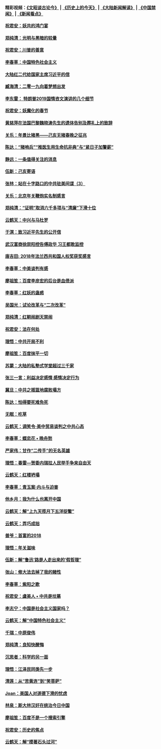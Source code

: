 #### 精彩视频：[《文昭谈古论今》](http://45.76.195.252/wenzhao) | [《历史上的今天》](http://45.76.195.252/today-in-history) | [《大陆新闻解读》](http://45.76.195.252/ntdtv-comedy) | [《中国禁闻》](http://45.76.195.252/ntdtv-news) | [《新闻看点》](http://45.76.195.252/news-insight) 

 #### [祝君安：妖共的鸿门宴](../pages/nsc993/n11035387.md?t=02101531) 

#### [郑纯清：光明与黑暗的较量](../pages/nsc993/n11035337.md?t=02101531) 

#### [祝君安：川普的善意](../pages/nsc993/n11032077.md?t=02101531) 

#### [李春草：中国特色社会主义](../pages/nsc993/n11032132.md?t=02101531) 

#### [大陆红二代给国家主席习近平的信](../pages/nsc993/n11031995.md?t=02101531) 

#### [臧海清：二零一九向着梦想出发](../pages/nsc993/n11031959.md?t=02101531) 

#### [李东雷： 特朗普2019国情咨文演讲的几个细节](../pages/nsc993/n11031943.md?t=02101531) 

#### [祝君安：妖魔化的春节](../pages/nsc993/n11031747.md?t=02101531) 

#### [黄慈萍在法国巴黎魏晓涛先生的遗体告别及葬礼上的致辞](../pages/nsc993/n11031419.md?t=02101531) 

#### [关乐：年景比猪黑——己亥无猪春晚之征兆](../pages/nsc993/n11031494.md?t=02101531) 

#### [陈达：“猪哨兵”“推医生用生命抗非典”与“紧日子加警薪”](../pages/nsc993/n11027746.md?t=02101531) 

#### [静远：一条值得关注的消息](../pages/nsc993/n11024470.md?t=02101531) 

#### [伍新：己亥寄语](../pages/nsc993/n11024543.md?t=02101531) 

#### [张林：站在十字路口的中共驻美间谍（3）](../pages/nsc993/n11023043.md?t=02101531) 

#### [关乐：北京年关鞭炮实名制感言](../pages/nsc993/n11022630.md?t=02101531) 

#### [郑纯清：“证明”取消六千多项与“清廉”下滑十位](../pages/nsc993/n11022638.md?t=02101531) 

#### [云鹤天：中兴与马杜罗](../pages/nsc993/n11022620.md?t=02101531) 

#### [于溟：致习近平先生的公开信](../pages/nsc993/n11022593.md?t=02101531) 

#### [武汉富商徐崇阳控告傅政华 习王都敢监控](../pages/nsc993/n11022212.md?t=02101531) 

#### [唐吉田: 2018年法兰西共和国人权奖获奖感言](../pages/nsc993/n11021537.md?t=02101531) 

#### [李春草：中美谈判有感](../pages/nsc993/n11019776.md?t=02101531) 

#### [廖祖笙：百度李彦宏的后台是血债派](../pages/nsc993/n11019767.md?t=02101531) 

#### [李春草：红妖的蛊惑](../pages/nsc993/n11017095.md?t=02101531) 

#### [吴国光：试论改革与“二次改革”](../pages/nsc993/n11017055.md?t=02101531) 

#### [郑纯清：红朝闹剧天禁闹](../pages/nsc993/n11017030.md?t=02101531) 

#### [祝君安：法在何处](../pages/nsc993/n11017021.md?t=02101531) 

#### [理悟：中共开局不利](../pages/nsc993/n11016938.md?t=02101531) 

#### [廖祖笙：百度抹平一切](../pages/nsc993/n11014925.md?t=02101531) 

#### [苏蒙：大陆的私塾式学堂超过三千家](../pages/nsc993/n11014334.md?t=02101531) 

#### [张三一言：利益决定感情 感情决定行为](../pages/nsc993/n11012463.md?t=02101531) 

#### [冀旦：中共之摇篮地腐败塌方](../pages/nsc993/n11009533.md?t=02101531) 

#### [陈达：怕得要死难免死](../pages/nsc993/n11009520.md?t=02101531) 

#### [无眠：吃草](../pages/nsc993/n11007940.md?t=02101531) 

#### [云鹤天：调笑令‧美中贸易谈判之中共心态](../pages/nsc993/n11007670.md?t=02101531) 

#### [李春草：蝶恋花  •  晚舟愁](../pages/nsc993/n11006605.md?t=02101531) 

#### [严家伟：甘作“二传手”的无名英雄](../pages/nsc993/n11005340.md?t=02101531) 

#### [理悟：春雷—贺委内瑞拉人民举手争来自由天](../pages/nsc993/n11005334.md?t=02101531) 

#### [云鹤天：红楼坍塌](../pages/nsc993/n11005318.md?t=02101531) 

#### [李春草：青玉案·内斗与迫害](../pages/nsc993/n11005306.md?t=02101531) 

#### [他乡月：我为什么也离开中国](../pages/nsc993/n11003553.md?t=02101531) 

#### [云鹤天：解“上九天揽月下五洋捉鳖”](../pages/nsc993/n11000750.md?t=02101531) 

#### [云鹤天：弄巧成拙](../pages/nsc993/n11000722.md?t=02101531) 

#### [兽爷：首富的2018](../pages/nsc993/n11000693.md?t=02101531) 

#### [理悟：年关滋味](../pages/nsc993/n10998847.md?t=02101531) 

#### [伍新：解“鲁迅‘路是人走出来的’假哲理”](../pages/nsc993/n10998777.md?t=02101531) 

#### [张山：修大法去掉了我的赌性](../pages/nsc993/n10997702.md?t=02101531) 

#### [李春草：紫阳之歌](../pages/nsc993/n10997679.md?t=02101531) 

#### [祝君安：虞美人 • 中共是坟墓](../pages/nsc993/n10996090.md?t=02101531) 

#### [李志宁：中国是社会主义国家吗？](../pages/nsc993/n10996097.md?t=02101531) 

#### [云鹤天：解“中国特色社会主义”](../pages/nsc993/n10996043.md?t=02101531) 

#### [千瑞：中原俊伟](../pages/nsc993/n10995401.md?t=02101531) 

#### [郑纯清：良知快醒悔](../pages/nsc993/n10995385.md?t=02101531) 

#### [沉思者：科学的另一面](../pages/nsc993/n10996074.md?t=02101531) 

#### [理悟：江泽民同类先一步](../pages/nsc993/n10995378.md?t=02101531) 

#### [清莲：从“苦黄连”到“笑菩萨”](../pages/nsc993/n10995466.md?t=02101531) 

#### [Joan：美国人对道德下滑的忧虑](../pages/nsc993/n10995424.md?t=02101531) 

#### [林泉：斯大林汉奸在统治今日中国](../pages/nsc993/n10995210.md?t=02101531) 

#### [廖祖笙：百度不是一个搜索引擎](../pages/nsc993/n10994961.md?t=02101531) 

#### [祝君安：历史的焦点](../pages/nsc993/n10994925.md?t=02101531) 

#### [云鹤天：解“摸著石头过河”](../pages/nsc993/n10993325.md?t=02101531) 

